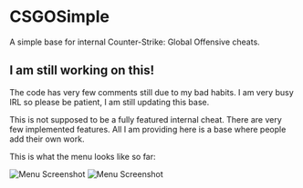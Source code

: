 # CSGOSimple
A simple base for internal Counter-Strike: Global Offensive cheats.

## I am still working on this!
The code has very few comments still due to my bad habits. I am very busy IRL so please be patient, I am still updating this base.

This is not supposed to be a fully featured internal cheat. There are very few implemented features. All I am providing here is a base where people add their own work.

This is what the menu looks like so far:

![Menu Screenshot](http://i.imgur.com/EeBqGQR.png)
![Menu Screenshot](http://i.imgur.com/mHNBGTS.png)
